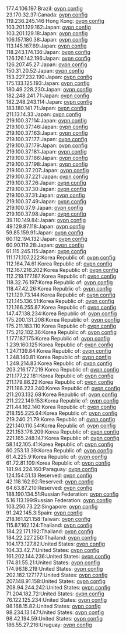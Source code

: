 177.4.106.197:Brazil: [ovpn config](vpn/177_4_106_197.ovpn)  
23.170.32.37:Canada: [ovpn config](vpn/23_170_32_37.ovpn)  
119.236.245.146:Hong Kong: [ovpn config](vpn/119_236_245_146.ovpn)  
103.201.129.162:Japan: [ovpn config](vpn/103_201_129_162.ovpn)  
103.201.129.18:Japan: [ovpn config](vpn/103_201_129_18.ovpn)  
106.157.180.38:Japan: [ovpn config](vpn/106_157_180_38.ovpn)  
113.145.167.69:Japan: [ovpn config](vpn/113_145_167_69.ovpn)  
118.243.174.136:Japan: [ovpn config](vpn/118_243_174_136.ovpn)  
126.126.142.196:Japan: [ovpn config](vpn/126_126_142_196.ovpn)  
126.207.45.27:Japan: [ovpn config](vpn/126_207_45_27.ovpn)  
150.31.20.52:Japan: [ovpn config](vpn/150_31_20_52.ovpn)  
153.227.232.190:Japan: [ovpn config](vpn/153_227_232_190.ovpn)  
175.133.125.193:Japan: [ovpn config](vpn/175_133_125_193.ovpn)  
180.49.228.230:Japan: [ovpn config](vpn/180_49_228_230.ovpn)  
182.248.241.71:Japan: [ovpn config](vpn/182_248_241_71.ovpn)  
182.248.243.114:Japan: [ovpn config](vpn/182_248_243_114.ovpn)  
183.180.141.71:Japan: [ovpn config](vpn/183_180_141_71.ovpn)  
211.13.14.33:Japan: [ovpn config](vpn/211_13_14_33.ovpn)  
219.100.37.114:Japan: [ovpn config](vpn/219_100_37_114.ovpn)  
219.100.37.146:Japan: [ovpn config](vpn/219_100_37_146.ovpn)  
219.100.37.163:Japan: [ovpn config](vpn/219_100_37_163.ovpn)  
219.100.37.177:Japan: [ovpn config](vpn/219_100_37_177.ovpn)  
219.100.37.179:Japan: [ovpn config](vpn/219_100_37_179.ovpn)  
219.100.37.181:Japan: [ovpn config](vpn/219_100_37_181.ovpn)  
219.100.37.186:Japan: [ovpn config](vpn/219_100_37_186.ovpn)  
219.100.37.198:Japan: [ovpn config](vpn/219_100_37_198.ovpn)  
219.100.37.207:Japan: [ovpn config](vpn/219_100_37_207.ovpn)  
219.100.37.221:Japan: [ovpn config](vpn/219_100_37_221.ovpn)  
219.100.37.26:Japan: [ovpn config](vpn/219_100_37_26.ovpn)  
219.100.37.30:Japan: [ovpn config](vpn/219_100_37_30.ovpn)  
219.100.37.31:Japan: [ovpn config](vpn/219_100_37_31.ovpn)  
219.100.37.49:Japan: [ovpn config](vpn/219_100_37_49.ovpn)  
219.100.37.9:Japan: [ovpn config](vpn/219_100_37_9.ovpn)  
219.100.37.98:Japan: [ovpn config](vpn/219_100_37_98.ovpn)  
39.110.149.84:Japan: [ovpn config](vpn/39_110_149_84.ovpn)  
49.129.87.118:Japan: [ovpn config](vpn/49_129_87_118.ovpn)  
59.85.159.91:Japan: [ovpn config](vpn/59_85_159_91.ovpn)  
60.112.194.132:Japan: [ovpn config](vpn/60_112_194_132.ovpn)  
60.90.119.28:Japan: [ovpn config](vpn/60_90_119_28.ovpn)  
61.115.245.115:Japan: [ovpn config](vpn/61_115_245_115.ovpn)  
111.171.107.222:Korea Republic of: [ovpn config](vpn/111_171_107_222.ovpn)  
112.164.74.61:Korea Republic of: [ovpn config](vpn/112_164_74_61.ovpn)  
112.167.216.202:Korea Republic of: [ovpn config](vpn/112_167_216_202.ovpn)  
112.219.177.187:Korea Republic of: [ovpn config](vpn/112_219_177_187.ovpn)  
118.32.76.197:Korea Republic of: [ovpn config](vpn/118_32_76_197.ovpn)  
118.47.42.26:Korea Republic of: [ovpn config](vpn/118_47_42_26.ovpn)  
121.129.73.144:Korea Republic of: [ovpn config](vpn/121_129_73_144.ovpn)  
121.145.136.51:Korea Republic of: [ovpn config](vpn/121_145_136_51.ovpn)  
121.166.255.87:Korea Republic of: [ovpn config](vpn/121_166_255_87.ovpn)  
147.47.138.234:Korea Republic of: [ovpn config](vpn/147_47_138_234.ovpn)  
175.200.131.208:Korea Republic of: [ovpn config](vpn/175_200_131_208.ovpn)  
175.211.183.110:Korea Republic of: [ovpn config](vpn/175_211_183_110.ovpn)  
175.212.102.36:Korea Republic of: [ovpn config](vpn/175_212_102_36.ovpn)  
1.177.187.175:Korea Republic of: [ovpn config](vpn/1_177_187_175.ovpn)  
1.239.160.125:Korea Republic of: [ovpn config](vpn/1_239_160_125.ovpn)  
1.247.139.84:Korea Republic of: [ovpn config](vpn/1_247_139_84.ovpn)  
1.248.140.81:Korea Republic of: [ovpn config](vpn/1_248_140_81.ovpn)  
1.249.214.83:Korea Republic of: [ovpn config](vpn/1_249_214_83.ovpn)  
203.216.177.219:Korea Republic of: [ovpn config](vpn/203_216_177_219.ovpn)  
211.177.22.181:Korea Republic of: [ovpn config](vpn/211_177_22_181.ovpn)  
211.179.86.22:Korea Republic of: [ovpn config](vpn/211_179_86_22.ovpn)  
211.186.223.240:Korea Republic of: [ovpn config](vpn/211_186_223_240.ovpn)  
211.203.132.68:Korea Republic of: [ovpn config](vpn/211_203_132_68.ovpn)  
211.222.149.153:Korea Republic of: [ovpn config](vpn/211_222_149_153.ovpn)  
211.44.162.140:Korea Republic of: [ovpn config](vpn/211_44_162_140.ovpn)  
218.155.225.64:Korea Republic of: [ovpn config](vpn/218_155_225_64.ovpn)  
219.240.21.79:Korea Republic of: [ovpn config](vpn/219_240_21_79.ovpn)  
221.140.110.54:Korea Republic of: [ovpn config](vpn/221_140_110_54.ovpn)  
221.153.176.209:Korea Republic of: [ovpn config](vpn/221_153_176_209.ovpn)  
221.165.248.147:Korea Republic of: [ovpn config](vpn/221_165_248_147.ovpn)  
58.142.105.41:Korea Republic of: [ovpn config](vpn/58_142_105_41.ovpn)  
60.253.13.39:Korea Republic of: [ovpn config](vpn/60_253_13_39.ovpn)  
61.4.225.9:Korea Republic of: [ovpn config](vpn/61_4_225_9.ovpn)  
61.72.81.109:Korea Republic of: [ovpn config](vpn/61_72_81_109.ovpn)  
181.94.224.160:Paraguay: [ovpn config](vpn/181_94_224_160.ovpn)  
124.154.51.13:Reserved: [ovpn config](vpn/124_154_51_13.ovpn)  
42.118.162.92:Reserved: [ovpn config](vpn/42_118_162_92.ovpn)  
64.63.87.210:Reserved: [ovpn config](vpn/64_63_87_210.ovpn)  
188.190.134.51:Russian Federation: [ovpn config](vpn/188_190_134_51.ovpn)  
5.16.113.199:Russian Federation: [ovpn config](vpn/5_16_113_199.ovpn)  
103.250.73.22:Singapore: [ovpn config](vpn/103_250_73_22.ovpn)  
91.242.145.3:Spain: [ovpn config](vpn/91_242_145_3.ovpn)  
218.161.121.158:Taiwan: [ovpn config](vpn/218_161_121_158.ovpn)  
115.87.162.124:Thailand: [ovpn config](vpn/115_87_162_124.ovpn)  
184.22.171.192:Thailand: [ovpn config](vpn/184_22_171_192.ovpn)  
184.22.227.250:Thailand: [ovpn config](vpn/184_22_227_250.ovpn)  
104.173.127.82:United States: [ovpn config](vpn/104_173_127_82.ovpn)  
104.33.42.7:United States: [ovpn config](vpn/104_33_42_7.ovpn)  
161.202.144.236:United States: [ovpn config](vpn/161_202_144_236.ovpn)  
174.81.55.21:United States: [ovpn config](vpn/174_81_55_21.ovpn)  
174.96.18.219:United States: [ovpn config](vpn/174_96_18_219.ovpn)  
202.182.127.177:United States: [ovpn config](vpn/202_182_127_177.ovpn)  
207.148.91.158:United States: [ovpn config](vpn/207_148_91_158.ovpn)  
208.94.244.242:United States: [ovpn config](vpn/208_94_244_242.ovpn)  
71.204.182.72:United States: [ovpn config](vpn/71_204_182_72.ovpn)  
76.122.125.234:United States: [ovpn config](vpn/76_122_125_234.ovpn)  
98.168.15.82:United States: [ovpn config](vpn/98_168_15_82.ovpn)  
98.234.13.147:United States: [ovpn config](vpn/98_234_13_147.ovpn)  
98.42.194.59:United States: [ovpn config](vpn/98_42_194_59.ovpn)  
186.55.27.216:Uruguay: [ovpn config](vpn/186_55_27_216.ovpn)  
